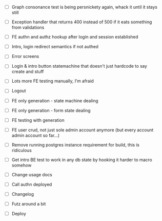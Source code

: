 - [ ] Graph consonance test is being persnickety again, whack it until it stays still
- [ ] Exception handler that returns 400 instead of 500 if it eats something from validations
- [ ] FE authn and authz hookup after login and session established
- [ ] Intro, login redirect semantics if not authed

- [ ] Error screens
- [ ] Login & intro button statemachine that doesn't just hardcode to say create and stuff
- [ ] Lots more FE testing manually, I'm afraid
- [ ] Logout

- [ ] FE only generation - state machine dealing
- [ ] FE only generation - form state dealing
- [ ] FE testing with generation
- [ ] FE user crud, not just sole admin account anymore (but every account admin account so far...)

- [ ] Remove running postgres instance requirement for build, this is ridiculous
- [ ] Get intro BE test to work in any db state by hooking it harder to macro somehow
- [ ] Change usage docs
- [ ] Call authn deployed

- [ ] Changelog
- [ ] Futz around a bit
- [ ] Deploy
